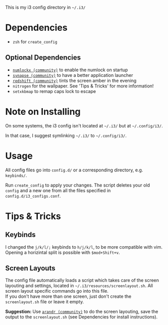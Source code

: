 This is my i3 config directory in `~/.i3/`

# Dependencies
* `zsh` for `create_config`

## Optional Dependencies
* [`numlockx (community)`](https://www.archlinux.org/packages/community/x86_64/numlockx/) to enable the numlock on startup
* [`synapse (community)`](https://www.archlinux.org/packages/community/x86_64/synapse/) to have a better application launcher
* [`redshift (community)`](https://www.archlinux.org/packages/community/x86_64/redshift/) tints the screen amber in the evening
* `nitrogen` for the wallpaper. See 'Tips & Tricks' for more information!
* `setxkbmap` to remap caps lock to escape

# Note on Installing
On some systems, the i3 config isn't located at `~/.i3/` but at `~/.config/i3/`.

In that case, I suggest symlinking `~/.i3/` to `~/.config/i3/`.

# Usage
All config files go into `config.d/` or a corresponding directory, e.g. `keybinds/`.

Run `create_config` to apply your changes. The script deletes your old `config` and a new one from all the files specified in `config.d/i3_configs.conf`.

# Tips & Tricks
## Keybinds
I changed the `j/k/l/;` keybinds to `h/j/k/l`, to be more compatible with vim. Opening a horizintal split is possible with `$mod+Shift+v`.

## Screen Layouts
The config file automatically loads a script which takes care of the screen layouting and settings, located in `~/.i3/resources/screenlayout.sh`. All screen layout specific commands go into this file.
<br>
If you don't have more than one screen, just don't create the `screenlayout.sh` file or leave it empty.

**Suggestion:** Use [`arandr (community)`](https://www.archlinux.org/packages/community/any/arandr/) to do the screen layouting, save the output to the `screenlayout.sh` (see Dependencies for install instructions).
